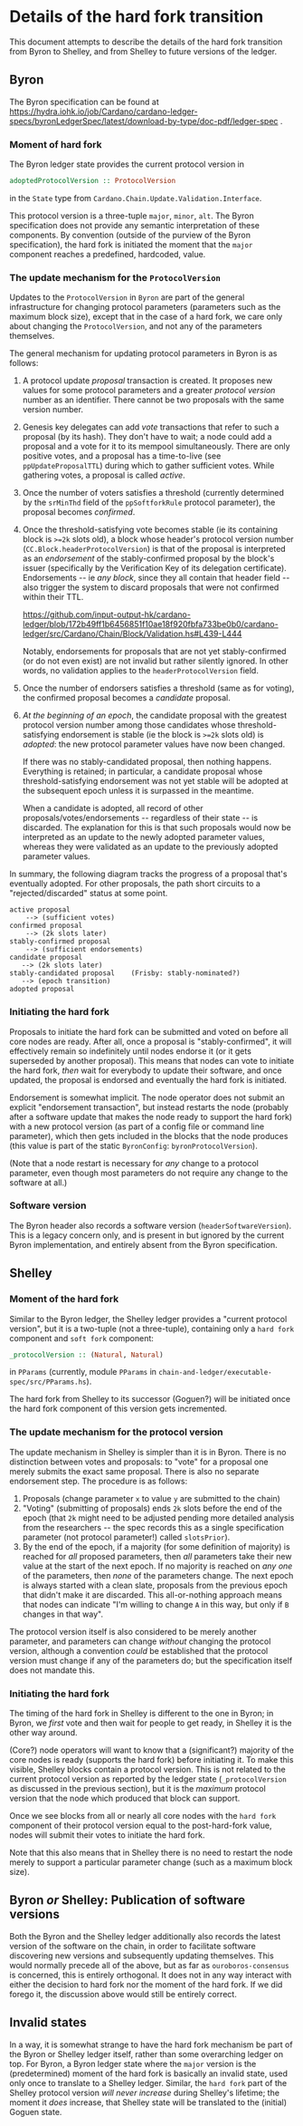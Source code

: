 # Details of the hard fork transition

This document attempts to describe the details of the hard fork transition
from Byron to Shelley, and from Shelley to future versions of the ledger.

## Byron

The Byron specification can be found at
https://hydra.iohk.io/job/Cardano/cardano-ledger-specs/byronLedgerSpec/latest/download-by-type/doc-pdf/ledger-spec .

### Moment of hard fork

The Byron ledger state provides the current protocol version in

```haskell
adoptedProtocolVersion :: ProtocolVersion
```

in the `State` type from `Cardano.Chain.Update.Validation.Interface`.

This protocol version is a three-tuple `major`, `minor`, `alt`. The Byron
specification does not provide any semantic interpretation of these components.
By convention (outside of the purview of the Byron specification), the hard fork
is initiated the moment that the `major` component reaches a predefined,
hardcoded, value.

### The update mechanism for the `ProtocolVersion`

Updates to the `ProtocolVersion` in `Byron` are part of the general
infrastructure for changing protocol parameters (parameters such as the maximum
block size), except that in the case of a hard fork, we care only about changing
the `ProtocolVersion`, and not any of the parameters themselves.

The general mechanism for updating protocol parameters in Byron is as follows:

1. A protocol update _proposal_ transaction is created. It proposes new values
   for some protocol parameters and a greater _protocol version_ number as an
   identifier. There cannot be two proposals with the same version number.

2. Genesis key delegates can add _vote_ transactions that refer to such a
   proposal (by its hash). They don't have to wait; a node could add a proposal
   and a vote for it to its mempool simultaneously. There are only positive
   votes, and a proposal has a time-to-live (see `ppUpdateProposalTTL`) during
   which to gather sufficient votes. While gathering votes, a proposal is called
   _active_.

3. Once the number of voters satisfies a threshold (currently determined by the
   `srMinThd` field of the `ppSoftforkRule` protocol parameter), the proposal
   becomes _confirmed_.

4. Once the threshold-satisfying vote becomes stable (ie its containing block is
   `>=2k` slots old), a block whose header's protocol version number
   (`CC.Block.headerProtocolVersion`) is that of the proposal is interpreted as
   an _endorsement_ of the stably-confirmed proposal by the block's issuer
   (specifically by the Verification Key of its delegation certificate).
   Endorsements -- ie _any block_, since they all contain that header field --
   also trigger the system to discard proposals that were not confirmed within
   their TTL.

   https://github.com/input-output-hk/cardano-ledger/blob/172b49ff1b6456851f10ae18f920fbfa733be0b0/cardano-ledger/src/Cardano/Chain/Block/Validation.hs#L439-L444

   Notably, endorsements for proposals that are not yet stably-confirmed (or do
   not even exist) are not invalid but rather silently ignored. In other words,
   no validation applies to the `headerProtocolVersion` field.

5. Once the number of endorsers satisfies a threshold (same as for voting), the
   confirmed proposal becomes a _candidate_ proposal.

6. _At the beginning of an epoch_, the candidate proposal with the greatest
   protocol version number among those candidates whose threshold-satisfying
   endorsement is stable (ie the block is `>=2k` slots old) is _adopted_: the
   new protocol parameter values have now been changed.

   If there was no stably-candidated proposal, then nothing happens. Everything
   is retained; in particular, a candidate proposal whose threshold-satisfying
   endorsement was not yet stable will be adopted at the subsequent epoch unless
   it is surpassed in the meantime.

   When a candidate is adopted, all record of other proposals/votes/endorsements
   -- regardless of their state -- is discarded. The explanation for this is
   that such proposals would now be interpreted as an update to the newly
   adopted parameter values, whereas they were validated as an update to the
   previously adopted parameter values.

In summary, the following diagram tracks the progress of a proposal that's
eventually adopted. For other proposals, the path short circuits to a
"rejected/discarded" status at some point.

```
active proposal
    --> (sufficient votes)
confirmed proposal
    --> (2k slots later)
stably-confirmed proposal
    --> (sufficient endorsements)
candidate proposal
   --> (2k slots later)
stably-candidated proposal    (Frisby: stably-nominated?)
   --> (epoch transition)
adopted proposal
```

### Initiating the hard fork

Proposals to initiate the hard fork can be submitted and voted on before all
core nodes are ready. After all, once a proposal is "stably-confirmed", it will
effectively remain so indefinitely until nodes endorse it (or it gets superseded
by another proposal). This means that nodes can vote to initiate the hard fork,
_then_ wait for everybody to update their software, and once updated, the
proposal is endorsed and eventually the hard fork is initiated.

Endorsement is somewhat implicit. The node operator does not submit an explicit
"endorsement transaction", but instead restarts the node (probably after a
software update that makes the node ready to support the hard fork) with a new
protocol version (as part of a config file or command line parameter), which
then gets included in the blocks that the node produces (this value is part of
the static `ByronConfig`: `byronProtocolVersion`).

(Note that a node restart is necessary for _any_ change to a protocol parameter,
even though most parameters do not require any change to the software at all.)

### Software version

The Byron header also records a software version (`headerSoftwareVersion`). This
is a legacy concern only, and is present in but ignored by the current Byron
implementation, and entirely absent from the Byron specification.

## Shelley

### Moment of the hard fork

Similar to the Byron ledger, the Shelley ledger provides a "current protocol
version", but it is a two-tuple (not a three-tuple), containing only a
`hard fork` component and `soft fork` component:

```haskell
_protocolVersion :: (Natural, Natural)
```

in `PParams` (currently, module `PParams` in
`chain-and-ledger/executable-spec/src/PParams.hs`).

The hard fork from Shelley to its successor (Goguen?) will be initiated
once the hard fork component of this version gets incremented.

### The update mechanism for the protocol version

The update mechanism in Shelley is simpler than it is in Byron. There is no
distinction between votes and proposals: to "vote" for a proposal one merely
submits the exact same proposal. There is also no separate endorsement step.
The procedure is as follows:

1. Proposals (change parameter `x` to value `y` are submitted to the chain)
2. "Voting" (submitting of proposals) ends `2k` slots before the end of the
   epoch (that `2k` might need to be adjusted pending more detailed analysis
   from the researchers -- the spec records this as a single specification
   parameter (not protocol parameter!) called `slotsPrior`).
3. By the end of the epoch, if a majority (for some definition of majority) is
   reached for _all_ proposed parameters, then _all_ parameters take their new
   value at the start of the next epoch. If no majority is reached on _any one_
   of the parameters, then _none_ of the parameters change. The next epoch is
   always started with a clean slate, proposals from the previous epoch that
   didn't make it are discarded. This all-or-nothing approach means that nodes
   can indicate "I'm willing to change `A` in this way, but only if `B` changes
   in that way".

The protocol version itself is also considered to be merely another parameter,
and parameters can change _without_ changing the protocol version, although
a convention _could_ be established that the protocol version must change if
any of the parameters do; but the specification itself does not mandate this.

### Initiating the hard fork

The timing of the hard fork in Shelley is different to the one in Byron;
in Byron, we _first_ vote and then wait for people to get ready, in Shelley
it is the other way around.

(Core?) node operators will want to know that a (significant?) majority of the
core nodes is ready (supports the hard fork) before initiating it. To make this
visible, Shelley blocks contain a protocol version. This is not related to the
current protocol version as reported by the ledger state (`_protocolVersion` as
discussed in the previous section), but it is the _maximum_ protocol version
that the node which produced that block can support.

Once we see blocks from all or nearly all core nodes with the `hard fork`
component of their protocol version equal to the post-hard-fork value, nodes
will submit their votes to initiate the hard fork.

Note that this also means that in Shelley there is no need to restart the node
merely to support a particular parameter change (such as a maximum block size).

## Byron _or_ Shelley: Publication of software versions

Both the Byron and the Shelley ledger additionally also records the latest
version of the software on the chain, in order to facilitate software
discovering new versions and subsequently updating themselves. This would
normally precede all of the above, but as far as `ouroboros-consensus` is
concerned, this is entirely orthogonal. It does not in any way interact with
either the decision to hard fork nor the moment of the hard fork. If we did
forego it, the discussion above would still be entirely correct.

## Invalid states

In a way, it is somewhat strange to have the hard fork mechanism be part of
the Byron or Shelley ledger itself, rather than some overarching ledger on top.
For Byron, a Byron ledger state where the `major` version is the (predetermined)
moment of the hard fork is basically an invalid state, used only once to
translate to a Shelley ledger. Similar, the `hard fork` part of the Shelley
protocol version _will never increase_ during Shelley's lifetime; the moment
it _does_ increase, that Shelley state will be translated to the (initial)
Goguen state.
